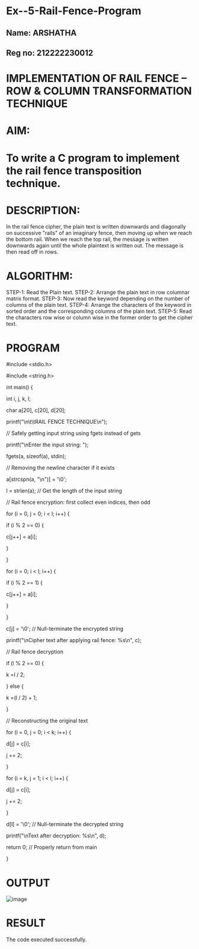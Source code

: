# Ex--5-Rail-Fence-Program
## Name: ARSHATHA
## Reg no: 212222230012
# IMPLEMENTATION OF RAIL FENCE – ROW & COLUMN TRANSFORMATION TECHNIQUE

# AIM:

# To write a C program to implement the rail fence transposition technique.

# DESCRIPTION:

In the rail fence cipher, the plain text is written downwards and diagonally on successive "rails" of an imaginary fence, then moving up when we reach the bottom rail. When we reach the top rail, the message is written downwards again until the whole plaintext is written out. The message is then read off in rows.

# ALGORITHM:

STEP-1: Read the Plain text.
STEP-2: Arrange the plain text in row columnar matrix format.
STEP-3: Now read the keyword depending on the number of columns of the plain text.
STEP-4: Arrange the characters of the keyword in sorted order and the corresponding columns of the plain text.
STEP-5: Read the characters row wise or column wise in the former order to get the cipher text.

# PROGRAM
#include <stdio.h>

#include <string.h>

 int main() {
 
 int i, j, k, l;
 
 char a[20], c[20], d[20];
 
 printf("\n\t\tRAIL FENCE TECHNIQUE\n");
 
 // Safely getting input string using fgets instead of gets
 
 printf("\nEnter the input string: ");
 
 fgets(a, sizeof(a), stdin);
 
 // Removing the newline character if it exists
 
 a[strcspn(a, "\n")] = '\0';
 
 l = strlen(a); // Get the length of the input string
 
 // Rail fence encryption: first collect even indices, then odd
 
 for (i = 0, j = 0; i < l; i++) {
 
 if (i % 2 == 0) {
 
 c[j++] = a[i];
 
 }
 
 }
 
 for (i = 0; i < l; i++) {
 
 if (i % 2 == 1) {
 
 c[j++] = a[i];
 
 }
 
 }
 
 c[j] = '\0'; // Null-terminate the encrypted string
 
 printf("\nCipher text after applying rail fence: %s\n", c);
 
 // Rail fence decryption
 
 if (l % 2 == 0) {
 
 k =l / 2;
 
 } else {
 
 k =(l / 2) + 1;
 
 }
 
 // Reconstructing the original text
 
 for (i = 0, j = 0; i < k; i++) {
 
 d[j] = c[i];
 
 j += 2;
 
 }
 
 for (i = k, j = 1; i < l; i++) {

d[j] = c[i];

 j += 2;
 
 }
 
 d[l] = '\0'; // Null-terminate the decrypted string
 
 printf("\nText after decryption: %s\n", d);
 
 return 0; // Properly return from main
 
 }



# OUTPUT
![image](https://github.com/user-attachments/assets/ba50bc5a-0a01-426f-b7c1-7d4ddea4081b)


# RESULT
The code executed successfully.
